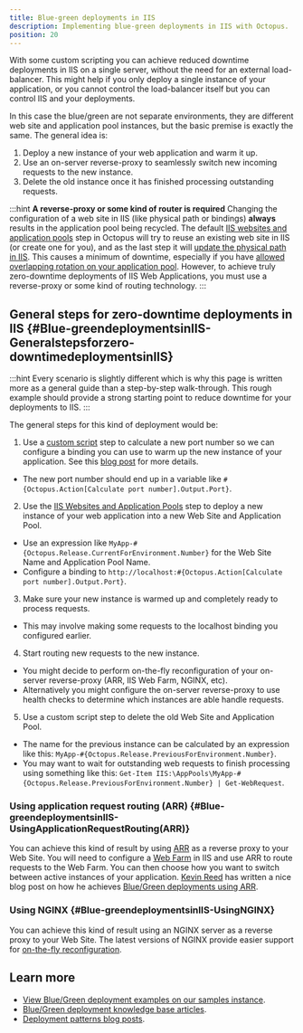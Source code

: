```yaml
---
title: Blue-green deployments in IIS
description: Implementing blue-green deployments in IIS with Octopus.
position: 20
---
```


With some custom scripting you can achieve reduced downtime deployments in IIS on a single server, without the need for an external load-balancer. This might help if you only deploy a single instance of your application, or you cannot control the load-balancer itself but you can control IIS and your deployments.

In this case the blue/green are not separate environments, they are different web site and application pool instances, but the basic premise is exactly the same. The general idea is:

1. Deploy a new instance of your web application and warm it up.
2. Use an on-server reverse-proxy to seamlessly switch new incoming requests to the new instance.
3. Delete the old instance once it has finished processing outstanding requests.

:::hint
**A reverse-proxy or some kind of router is required**
Changing the configuration of a web site in IIS (like physical path or bindings) **always** results in the application pool being recycled. The default [IIS websites and application pools](/docs/deployment-examples/iis-websites-and-application-pools.md) step in Octopus will try to reuse an existing web site in IIS (or create one for you), and as the last step it will [update the physical path in IIS](https://github.com/OctopusDeploy/Calamari/blob/master/source/Calamari/Scripts/Octopus.Features.IISWebSite_BeforePostDeploy.ps1). This causes a minimum of downtime, especially if you have [allowed overlapping rotation on your application pool](https://msdn.microsoft.com/en-us/library/microsoft.web.administration.applicationpoolrecycling.disallowoverlappingrotation(v=vs.90).aspx). However, to achieve truly zero-downtime deployments of IIS Web Applications, you must use a reverse-proxy or some kind of routing technology.
:::

## General steps for zero-downtime deployments in IIS {#Blue-greendeploymentsinIIS-Generalstepsforzero-downtimedeploymentsinIIS}

:::hint
Every scenario is slightly different which is why this page is written more as a general guide than a step-by-step walk-through. This rough example should provide a strong starting point to reduce downtime for your deployments to IIS.
:::

The general steps for this kind of deployment would be:

1. Use a [custom script](/docs/deployment-examples/custom-scripts/index.md) step to calculate a new port number so we can configure a binding you can use to warm up the new instance of your application. See this [blog post](https://octopus.com/blog/changing-website-port-on-each-deployment) for more details.
  * The new port number should end up in a variable like `#{Octopus.Action[Calculate port number].Output.Port}`.
2. Use the [IIS Websites and Application Pools](/docs/deployment-examples/iis-websites-and-application-pools.md) step to deploy a new instance of your web application into a new Web Site and Application Pool.
  * Use an expression like `MyApp-#{Octopus.Release.CurrentForEnvironment.Number}` for the Web Site Name and Application Pool Name.
  * Configure a binding to `http://localhost:#{Octopus.Action[Calculate port number].Output.Port}`.
3. Make sure your new instance is warmed up and completely ready to process requests.
  * This may involve making some requests to the localhost binding you configured earlier.
4. Start routing new requests to the new instance.
  * You might decide to perform on-the-fly reconfiguration of your on-server reverse-proxy (ARR, IIS Web Farm, NGINX, etc).
  * Alternatively you might configure the on-server reverse-proxy to use health checks to determine which instances are able handle requests.
5. Use a custom script step to delete the old Web Site and Application Pool.
  * The name for the previous instance can be calculated by an expression like this: `MyApp-#{Octopus.Release.PreviousForEnvironment.Number}`.
  * You may want to wait for outstanding web requests to finish processing using something like this: `Get-Item IIS:\AppPools\MyApp-#{Octopus.Release.PreviousForEnvironment.Number} | Get-WebRequest`.

### Using application request routing (ARR) {#Blue-greendeploymentsinIIS-UsingApplicationRequestRouting(ARR)}

You can achieve this kind of result by using [ARR](https://www.iis.net/downloads/microsoft/application-request-routing) as a reverse proxy to your Web Site. You will need to configure a [Web Farm](https://www.iis.net/learn/web-hosting/scenario-build-a-web-farm-with-iis-servers/overview-build-a-web-farm-with-iis-servers) in IIS and use ARR to route requests to the Web Farm. You can then choose how you want to switch between active instances of your application. [Kevin Reed](https://kevinareed.com/) has written a nice blog post on how he achieves [Blue/Green deployments using ARR](https://kevinareed.com/2015/11/07/how-to-deploy-anything-in-iis-with-zero-downtime-on-a-single-server/).

### Using NGINX {#Blue-greendeploymentsinIIS-UsingNGINX}

You can achieve this kind of result using an NGINX server as a reverse proxy to your Web Site. The latest versions of NGINX provide easier support for [on-the-fly reconfiguration](https://www.nginx.com/products/on-the-fly-reconfiguration/).

## Learn more

- [View Blue/Green deployment examples on our samples instance](https://g.octopushq.com/PatternBlueGreenSamplesSpace).
- [Blue/Green deployment knowledge base articles](https://g.octopushq.com/BlueGreenTaggedKBArticles).
- [Deployment patterns blog posts](https://octopus.com/blog/tag/Deployment%20Patterns).